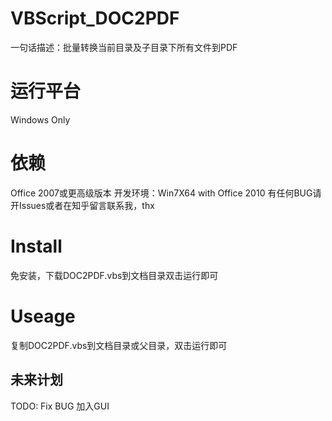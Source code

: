 # VBScript_DOC2PDF
一句话描述：批量转换当前目录及子目录下所有文件到PDF

# 运行平台
Windows Only

# 依赖
Office 2007或更高级版本
开发环境：Win7X64 with Office 2010
有任何BUG请开Issues或者在知乎留言联系我，thx

# Install
免安装，下载DOC2PDF.vbs到文档目录双击运行即可

# Useage
复制DOC2PDF.vbs到文档目录或父目录，双击运行即可


## 未来计划
TODO: Fix BUG
      加入GUI
